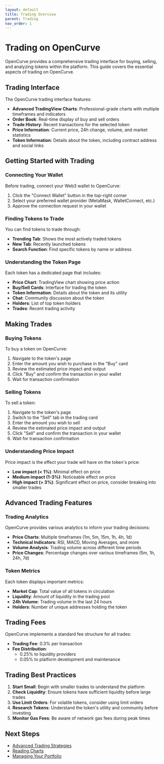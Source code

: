 ```yaml
---
layout: default
title: Trading Overview
parent: Trading
nav_order: 1
---
```


# Trading on OpenCurve

OpenCurve provides a comprehensive trading interface for buying, selling, and analyzing tokens within the platform. This guide covers the essential aspects of trading on OpenCurve.

## Trading Interface

The OpenCurve trading interface features:

- **Advanced TradingView Charts**: Professional-grade charts with multiple timeframes and indicators
- **Order Book**: Real-time display of buy and sell orders
- **Trade History**: Recent transactions for the selected token
- **Price Information**: Current price, 24h change, volume, and market statistics
- **Token Information**: Details about the token, including contract address and social links

## Getting Started with Trading

### Connecting Your Wallet

Before trading, connect your Web3 wallet to OpenCurve:

1. Click the "Connect Wallet" button in the top-right corner
2. Select your preferred wallet provider (MetaMask, WalletConnect, etc.)
3. Approve the connection request in your wallet

### Finding Tokens to Trade

You can find tokens to trade through:

- **Trending Tab**: Shows the most actively traded tokens
- **New Tab**: Recently launched tokens
- **Search Function**: Find specific tokens by name or address

### Understanding the Token Page

Each token has a dedicated page that includes:

- **Price Chart**: TradingView chart showing price action
- **Buy/Sell Cards**: Interface for trading the token
- **Token Information**: Details about the token and its utility
- **Chat**: Community discussion about the token
- **Holders**: List of top token holders
- **Trades**: Recent trading activity

## Making Trades

### Buying Tokens

To buy a token on OpenCurve:

1. Navigate to the token's page
2. Enter the amount you wish to purchase in the "Buy" card
3. Review the estimated price impact and output
4. Click "Buy" and confirm the transaction in your wallet
5. Wait for transaction confirmation

### Selling Tokens

To sell a token:

1. Navigate to the token's page
2. Switch to the "Sell" tab in the trading card
3. Enter the amount you wish to sell
4. Review the estimated price impact and output
5. Click "Sell" and confirm the transaction in your wallet
6. Wait for transaction confirmation

### Understanding Price Impact

Price impact is the effect your trade will have on the token's price:

- **Low impact (< 1%)**: Minimal effect on price
- **Medium impact (1-3%)**: Noticeable effect on price
- **High impact (> 3%)**: Significant effect on price, consider breaking into smaller trades

## Advanced Trading Features

### Trading Analytics

OpenCurve provides various analytics to inform your trading decisions:

- **Price Charts**: Multiple timeframes (1m, 5m, 15m, 1h, 4h, 1d)
- **Technical Indicators**: RSI, MACD, Moving Averages, and more
- **Volume Analysis**: Trading volume across different time periods
- **Price Changes**: Percentage changes over various timeframes (5m, 1h, 24h, 7d)

### Token Metrics

Each token displays important metrics:

- **Market Cap**: Total value of all tokens in circulation
- **Liquidity**: Amount of liquidity in the trading pool
- **24h Volume**: Trading volume in the last 24 hours
- **Holders**: Number of unique addresses holding the token

## Trading Fees

OpenCurve implements a standard fee structure for all trades:

- **Trading Fee**: 0.3% per transaction
- **Fee Distribution**: 
  - 0.25% to liquidity providers
  - 0.05% to platform development and maintenance

## Trading Best Practices

1. **Start Small**: Begin with smaller trades to understand the platform
2. **Check Liquidity**: Ensure tokens have sufficient liquidity before large trades
3. **Use Limit Orders**: For volatile tokens, consider using limit orders
4. **Research Tokens**: Understand the token's utility and community before investing
5. **Monitor Gas Fees**: Be aware of network gas fees during peak times

## Next Steps

- [Advanced Trading Strategies](./strategies.html)
- [Reading Charts](./charts.html)
- [Managing Your Portfolio](./portfolio.html)
